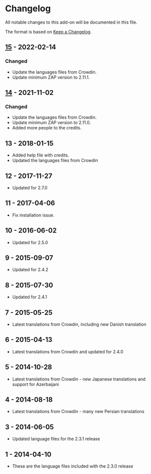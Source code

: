 # Changelog
All notable changes to this add-on will be documented in this file.

The format is based on [Keep a Changelog](https://keepachangelog.com/en/1.0.0/).

## [15] - 2022-02-14
### Changed
- Update the languages files from Crowdin.
- Update minimum ZAP version to 2.11.1.

## [14] - 2021-11-02
### Changed
- Update the languages files from Crowdin.
- Update minimum ZAP version to 2.11.0.
- Added more people to the credits.

## 13 - 2018-01-15

- Added help file with credits.
- Updated the languages files from Crowdin

## 12 - 2017-11-27

- Updated for 2.7.0

## 11 - 2017-04-06

- Fix installation issue.

## 10 - 2016-06-02

- Updated for 2.5.0

## 9 - 2015-09-07

- Updated for 2.4.2

## 8 - 2015-07-30

- Updated for 2.4.1

## 7 - 2015-05-25

- Latest translations from Crowdin, including new Danish translation

## 6 - 2015-04-13

- Latest translations from Crowdin and updated for 2.4.0

## 5 - 2014-10-28

- Latest translations from Crowdin - new Japanese translations and support for Azerbaijani

## 4 - 2014-08-18

- Latest translations from Crowdin - many new Persian translations

## 3 - 2014-06-05

- Updated language files for the 2.3.1 release

## 1 - 2014-04-10

- These are the language files included with the 2.3.0 release

[15]: https://github.com/zaproxy/zap-extensions/releases/coreLang-v15
[14]: https://github.com/zaproxy/zap-extensions/releases/coreLang-v14
